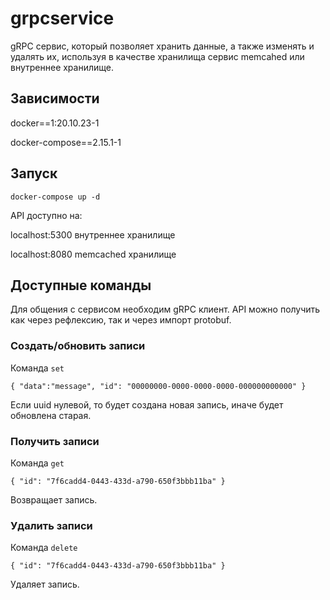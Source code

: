 # grpcservice

gRPC сервис, который позволяет хранить данные, а также изменять и удалять их, используя в качестве хранилища
сервис memcahed или внутреннее хранилище.

## Зависимости
docker==1:20.10.23-1

docker-compose==2.15.1-1

## Запуск
`docker-compose up -d`

API доступно на:

localhost:5300 внутреннее хранилище

localhost:8080 memcached хранилище


## Доступные команды
Для общения с сервисом необходим gRPC клиент.
API можно получить как через рефлексию, так и через импорт protobuf.

### Создать/обновить записи
Команда `set`

`{
    "data":"message",
    "id": "00000000-0000-0000-0000-000000000000"
}`

Если uuid нулевой, то будет создана новая запись, иначе будет обновлена старая.

### Получить записи
Команда `get`

`{
    "id": "7f6cadd4-0443-433d-a790-650f3bbb11ba"
}`

Возвращает запись.

### Удалить записи
Команда `delete`

`{
    "id": "7f6cadd4-0443-433d-a790-650f3bbb11ba"
}`

Удаляет запись.
